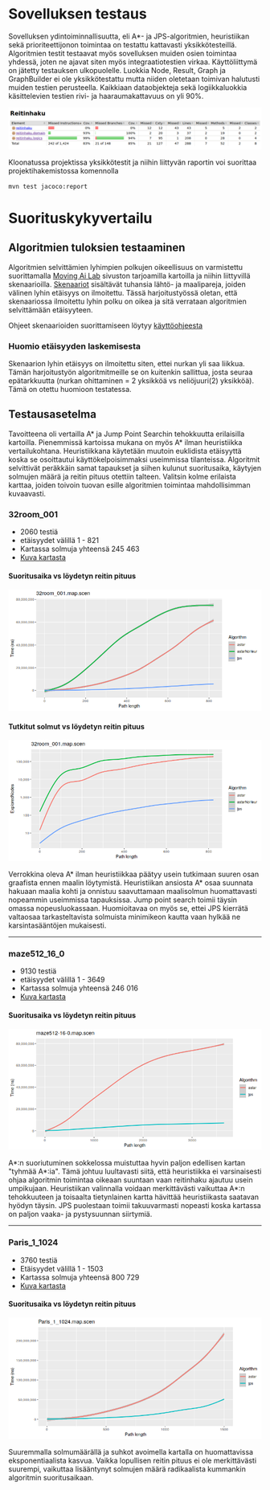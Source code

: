 # Sovelluksen testaus

Sovelluksen ydintoiminnallisuutta, eli A*- ja JPS-algoritmien, heuristiikan sekä prioriteettijonon toimintaa on testattu kattavasti yksikkötesteillä. Algoritmien testit testaavat myös sovelluksen muiden osien toimintaa yhdessä, joten ne ajavat siten myös integraatiotestien virkaa. Käyttöliittymä on jätetty testauksen ulkopuolelle. Luokkia Node, Result, Graph ja GraphBuilder ei ole yksikkötestattu mutta niiden oletetaan toimivan halutusti muiden testien perusteella. Kaikkiaan dataobjekteja sekä logiikkaluokkia käsittelevien testien rivi- ja haaraumakattavuus on yli 90%.

![testauskattavuus](https://github.com/hoffrenm/reitinhaku/blob/master/dokumentaatio/images/codecov.png)

Kloonatussa projektissa yksikkötestit ja niihin liittyvän raportin voi suorittaa projektihakemistossa komennolla
```
mvn test jacoco:report
```

# Suorituskykyvertailu

## Algoritmien tuloksien testaaminen

Algoritmien selvittämien lyhimpien polkujen oikeellisuus on varmistettu suorittamalla [Moving Ai Lab](https://movingai.com/benchmarks/grids.html) sivuston tarjoamilla kartoilla ja niihin liittyvillä skenaarioilla. [Skenaariot](https://movingai.com/benchmarks/formats.html) sisältävät tuhansia lähtö- ja maalipareja, joiden välinen lyhin etäisyys on ilmoitettu. Tässä harjoitustyössä oletan, että skenaariossa ilmoitettu lyhin polku on oikea ja sitä verrataan algoritmien selvittämään etäisyyteen.

Ohjeet skenaarioiden suorittamiseen löytyy [käyttöohjeesta](https://github.com/hoffrenm/reitinhaku/blob/master/dokumentaatio/kayttoohje.md#suorituskykytestauksen-k%C3%A4ytt%C3%B6)

### Huomio etäisyyden laskemisesta

Skenaarion lyhin etäisyys on ilmoitettu siten, ettei nurkan yli saa liikkua. Tämän harjoitustyön algoritmitmeille se on kuitenkin sallittua, josta seuraa epätarkkuutta (nurkan ohittaminen = 2 yksikköä vs neliöjuuri(2) yksikköä). Tämä on otettu huomioon testatessa.

## Testausasetelma

Tavoitteena oli vertailla A* ja Jump Point Searchin tehokkuutta erilaisilla kartoilla. Pienemmissä kartoissa mukana on myös A* ilman heuristiikka vertailukohtana. Heuristiikkana käytetään muutoin euklidista etäisyyttä koska se osoittautui käyttökelpoisimmaksi useimmissa tilanteissa. Algoritmit selvittivät peräkkäin samat tapaukset ja siihen kulunut suoritusaika, käytyjen solmujen määrä ja reitin pituus otettiin talteen. Valitsin kolme erilaista karttaa, joiden toivoin tuovan esille algoritmien toimintaa mahdollisimman kuvaavasti.

### 32room_001
- 2060 testiä
- etäisyydet välillä 1 - 821
- Kartassa solmuja yhteensä 245 463
- [Kuva kartasta](https://movingai.com/benchmarks/room/32room_001.png)

#### Suoritusaika vs löydetyn reitin pituus

![time vs distance](https://github.com/hoffrenm/reitinhaku/blob/master/dokumentaatio/images/room32_001_length.png)

#### Tutkitut solmut vs löydetyn reitin pituus

![nodes vs distance](https://github.com/hoffrenm/reitinhaku/blob/master/dokumentaatio/images/room32_001_nodes.png)

Verrokkina oleva A* ilman heuristiikkaa päätyy usein tutkimaan suuren osan graafista ennen maalin löytymistä. Heuristiikan ansiosta A* osaa suunnata hakuaan maalia kohti ja onnistuu saavuttamaan maalisolmun huomattavasti nopeammin useimmissa tapauksissa. Jump point search toimii täysin omassa nopeusluokassaan. Huomioitavaa on myös se, ettei JPS kierrätä valtaosaa tarkasteltavista solmuista minimikeon kautta vaan hylkää ne karsintasääntöjen mukaisesti.

---

### maze512_16_0
- 9130 testiä
- etäisyydet välillä 1 - 3649
- Kartassa solmuja yhteensä 246 016
- [Kuva kartasta](https://movingai.com/benchmarks/maze/maze512-16-0.png)

#### Suoritusaika vs löydetyn reitin pituus

![time vs distance](https://github.com/hoffrenm/reitinhaku/blob/master/dokumentaatio/images/maze512length.png)

A*:n suoriutuminen sokkelossa muistuttaa hyvin paljon edellisen kartan "tyhmää A*:ia". Tämä johtuu luultavasti siitä, että heuristiikka ei varsinaisesti ohjaa algoritmin toimintaa oikeaan suuntaan vaan reitinhaku ajautuu usein umpikujaan. Heuristiikan valinnalla voidaan merkittävästi vaikuttaa A*:n tehokkuuteen ja toisaalta tietynlainen kartta hävittää heuristiikasta saatavan hyödyn täysin. JPS puolestaan toimii takuuvarmasti nopeasti koska kartassa on paljon vaaka- ja pystysuunnan siirtymiä.

---

### Paris_1_1024
- 3760 testiä
- Etäisyydet välillä 1 - 1503
- Kartassa solmuja yhteensä 800 729
- [Kuva kartasta](https://movingai.com/benchmarks/street/Paris_1_1024.png)

#### Suoritusaika vs löydetyn reitin pituus

![time vs distance](https://github.com/hoffrenm/reitinhaku/blob/master/dokumentaatio/images/paris1024length.png)

Suuremmalla solmumäärällä ja suhkot avoimella kartalla on huomattavissa eksponentiaalista kasvua. Vaikka lopullisen reitin pituus ei ole merkittävästi suurempi, vaikuttaa lisääntynyt solmujen määrä radikaalista kummankin algoritmin suoritusaikaan.
